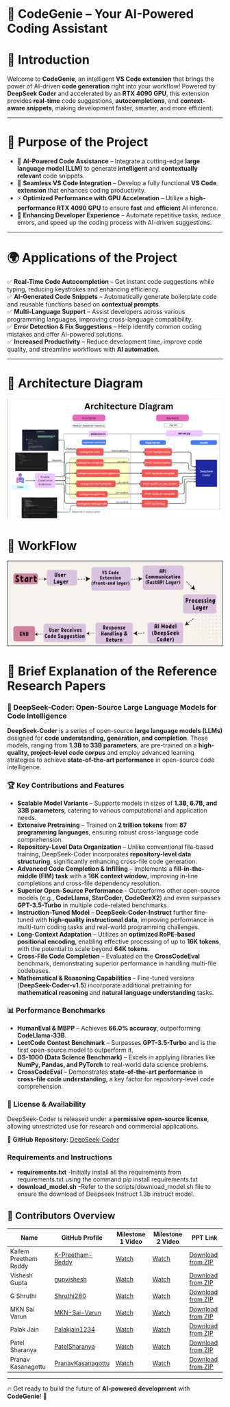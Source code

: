 # 🚀 CodeGenie – Your AI-Powered Coding Assistant  

# 📌 Introduction  
Welcome to **CodeGenie**, an intelligent **VS Code extension** that brings the power of AI-driven **code generation** right into your workflow! Powered by **DeepSeek Coder** and accelerated by an **RTX 4090 GPU**, this extension provides **real-time** code suggestions, **autocompletions**, and **context-aware snippets**, making development faster, smarter, and more efficient.  

---

# 🎯 Purpose of the Project  

- 🧠 **AI-Powered Code Assistance** – Integrate a cutting-edge **large language model (LLM)** to generate **intelligent** and **contextually relevant** code snippets.  
- 🔌 **Seamless VS Code Integration** – Develop a fully functional **VS Code extension** that enhances coding productivity.  
- ⚡ **Optimized Performance with GPU Acceleration** – Utilize a **high-performance RTX 4090 GPU** to ensure **fast** and **efficient** AI inference.  
- 🚀 **Enhancing Developer Experience** – Automate repetitive tasks, reduce errors, and speed up the coding process with AI-driven suggestions.  

---

# 🌍 Applications of the Project  

✅ **Real-Time Code Autocompletion** – Get instant code suggestions while typing, reducing keystrokes and enhancing efficiency.  
✅ **AI-Generated Code Snippets** – Automatically generate boilerplate code and reusable functions based on **contextual prompts**.  
✅ **Multi-Language Support** – Assist developers across various programming languages, improving cross-language compatibility.  
✅ **Error Detection & Fix Suggestions** – Help identify common coding mistakes and offer AI-powered solutions.  
✅ **Increased Productivity** – Reduce development time, improve code quality, and streamline workflows with **AI automation**.  

---


# 🚀 Architecture Diagram
![Architecture Diagram](images/ArchitectureDiagram.png)

# 🧠 WorkFlow
![Workflow](images/WorkFlow.png)
# 📖 Brief Explanation of the Reference Research Papers  

### 🔬 DeepSeek-Coder: Open-Source Large Language Models for Code Intelligence  

**DeepSeek-Coder** is a series of open-source **large language models (LLMs)** designed for **code understanding, generation, and completion**. These models, ranging from **1.3B to 33B parameters**, are pre-trained on a **high-quality, project-level code corpus** and employ advanced learning strategies to achieve **state-of-the-art performance** in open-source code intelligence.  

### 🏆 Key Contributions and Features  

- **Scalable Model Variants** – Supports models in sizes of **1.3B, 6.7B, and 33B parameters**, catering to various computational and application needs.  
- **Extensive Pretraining** – Trained on **2 trillion tokens** from **87 programming languages**, ensuring robust cross-language code comprehension.  
- **Repository-Level Data Organization** – Unlike conventional file-based training, DeepSeek-Coder incorporates **repository-level data structuring**, significantly enhancing cross-file code generation.  
- **Advanced Code Completion & Infilling** – Implements a **fill-in-the-middle (FIM) task** with a **16K context window**, improving in-line completions and cross-file dependency resolution.  
- **Superior Open-Source Performance** – Outperforms other open-source models (e.g., **CodeLlama, StarCoder, CodeGeeX2**) and even surpasses **GPT-3.5-Turbo** in multiple code-related benchmarks.  
- **Instruction-Tuned Model** – **DeepSeek-Coder-Instruct** further fine-tuned with **high-quality instructional data**, improving performance in multi-turn coding tasks and real-world programming challenges.  
- **Long-Context Adaptation** – Utilizes an **optimized RoPE-based positional encoding**, enabling effective processing of up to **16K tokens**, with the potential to scale beyond **64K tokens**.  
- **Cross-File Code Completion** – Evaluated on the **CrossCodeEval** benchmark, demonstrating superior performance in handling multi-file codebases.  
- **Mathematical & Reasoning Capabilities** – Fine-tuned versions (**DeepSeek-Coder-v1.5**) incorporate additional pretraining for **mathematical reasoning** and **natural language understanding** tasks.  

### 📊 Performance Benchmarks  

- **HumanEval & MBPP** – Achieves **66.0% accuracy**, outperforming **CodeLlama-33B**.  
- **LeetCode Contest Benchmark** – Surpasses **GPT-3.5-Turbo** and is the first open-source model to outperform it.  
- **DS-1000 (Data Science Benchmark)** – Excels in applying libraries like **NumPy, Pandas, and PyTorch** to real-world data science problems.  
- **CrossCodeEval** – Demonstrates **state-of-the-art performance** in **cross-file code understanding**, a key factor for repository-level code comprehension.  

### 📜 License & Availability  

DeepSeek-Coder is released under a **permissive open-source license**, allowing unrestricted use for research and commercial applications.  

🔗 **GitHub Repository:** [DeepSeek-Coder](https://github.com/deepseek-ai/DeepSeek-Coder)  


### Requirements and Instructions

- **requirements.txt** -Initially install all the requirements from requirements.txt using the command pip install requirements.txt
- **download_model.sh** -Refer to the scripts/download_model.sh file to ensure the download of Deepseek Instruct 1.3b instruct model.

## 👥 Contributors Overview

| Name                   | GitHub Profile                                    | Milestone 1 Video                                           | Milestone 2 Video                                           | PPT Link                                              |
|------------------------|---------------------------------------------------|-------------------------------------------------------------|-------------------------------------------------------------|-------------------------------------------------------|
| Kallem Preetham Reddy | [K-Preetham-Reddy](https://github.com/K-Preetham-Reddy) | [Watch](https://www.youtube.com/watch?v=-OCLX3o41y0)        | [Watch](https://www.youtube.com/watch?v=hVD1DLjhYbA)        | [Download from ZIP](<./docs.zip>)                     |
| Vishesh Gupta         | [gupvishesh](https://github.com/gupvishesh)       | [Watch](https://youtu.be/oYhpkxAc-kk?si=VOfd-vNPcvayipcp)   | [Watch](https://youtu.be/qfQvlAPucFQ?si=TxjmFHuLfITIvqRA)   | [Download from ZIP](<./docs.zip>)                     |
| G Shruthi             | [Shruthi280](https://github.com/Shruthi280)       | [Watch](https://youtu.be/TrgejCfHIYM)                       | [Watch](https://youtu.be/oybMNiyJBPY?si=bOqJ0DYzOvPlLwCf)   | [Download from ZIP](<./docs.zip>)                     |
| MKN Sai Varun         | [MKN-Sai-Varun](https://github.com/MKN-Sai-Varun) | [Watch](https://youtu.be/5o33Pr5BzqI?si=QGFA3ZaWLsBPTrDi)   | [Watch](https://youtu.be/Q3nBlNJ5UE8?si=W3ZahXXI0P42kn1l)                       | [Download from ZIP](<./docs.zip>)                     |
| Palak Jain            | [Palakjain1234](https://github.com/Palakjain1234) | [Watch](https://youtu.be/kSF9GxOHq9w?si=ig1mN9SizxQTVeCt)   | [Watch](https://youtu.be/rQvynFVxXBo?si=ba3N-jQ-v2J-Ucy4)   | [Download from ZIP](<./docs.zip>)                     |
| Patel Sharanya        | [PatelSharanya](https://github.com/PatelSharanya) | [Watch](https://www.youtube.com/watch?v=MSq8f-T1dxw)        | [Watch](https://youtu.be/W9APGHYzkiA?si=QpCym8lWXqeqyGLB)   | [Download from ZIP](<./docs.zip>)                     |
| Pranav Kasanagottu    | [PranavKasanagottu](https://github.com/PranavKasanagottu) | [Watch](https://www.youtube.com/watch?v=bbtxZsi9YKw)        | [Watch](https://youtu.be/fv_47feubUM)                       | [Download from ZIP](<./docs.zip>)                     |


---
🔥 Get ready to build the future of **AI-powered development** with **CodeGenie**! 🚀  
